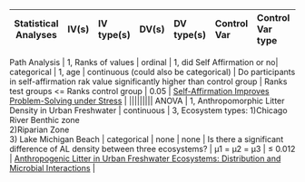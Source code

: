 | **Statistical Analyses**	|  **IV(s)**  |  **IV type(s)** |  **DV(s)**  |  **DV type(s)**  |  **Control Var** | **Control Var type**  | **Question to be answered** | **_H0_** | **alpha** | **link to paper**| 
|:----------:|:----------|:------------|:-------------|:-------------|:------------|:------------- |:------------------|:----:|:-------:|:-------|


Path Analysis	| 1, Ranks of values | ordinal | 1, did Self Affirmation or no| categorical | 1, age | continuous (could also be categorical) | 	Do participants in self-affirmation rak  value significantly higher than control group | Ranks test groups <= Ranks control group | 0.05 | [Self-Affirmation Improves Problem-Solving under Stress](http://journals.plos.org/plosone/article?id=10.1371/journal.pone.0062593) |
  |||||||||
  ANOVA    | 1, Anthropomorphic Litter Density in Urban Freshwater | continuous | 3, Ecosystem types: 1)Chicago River Benthic zone <br> 2)Riparian Zone <br> 3) Lake Michigan Beach | categorical | none | none |     Is there a significant difference of AL density between three ecosystems? | µ1 = µ2 = µ3 | ≤ 0.012 | [Anthropogenic Litter in Urban Freshwater Ecosystems: Distribution and Microbial Interactions](https://journals.plos.org/plosone/article?id=10.1371/journal.pone.0098485#s3) |
